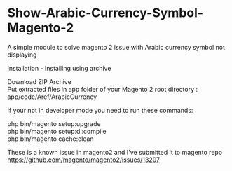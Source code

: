 # Show-Arabic-Currency-Symbol-Magento-2
A simple module to solve magento 2 issue with Arabic currency symbol not displaying


Installation - Installing using archive

Download ZIP Archive  
Put extracted files in app folder of your Magento 2 root directory : app/code/Aref/ArabicCurrency  

If your not in developer mode you need to run these commands:  
  
php bin/magento setup:upgrade  
php bin/magento setup:di:compile  
php bin/magento cache:clean  


These is a known issue in magento2 and I've submitted it to magento repo  
https://github.com/magento/magento2/issues/13207
